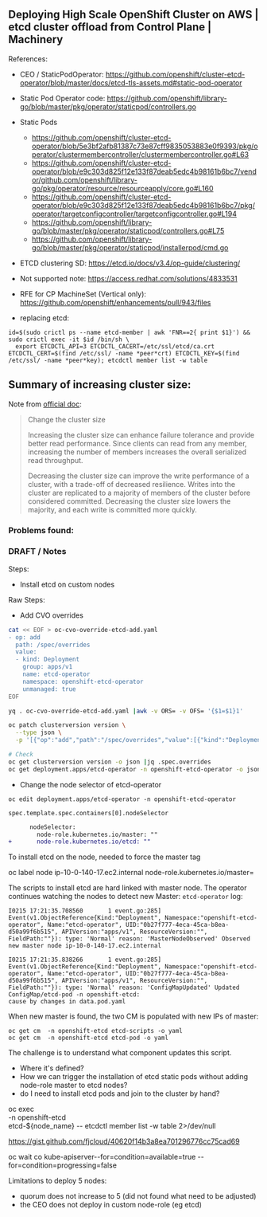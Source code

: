 ## Deploying High Scale OpenShift Cluster on AWS | etcd cluster offload from Control Plane | Machinery

<!---
State: WIP

Goals:

- Describe steps to setup etcd on custom nodes, and join to the cluster

-->

References:

- CEO / StaticPodOperator: https://github.com/openshift/cluster-etcd-operator/blob/master/docs/etcd-tls-assets.md#static-pod-operator
- Static Pod Operator code: https://github.com/openshift/library-go/blob/master/pkg/operator/staticpod/controllers.go

- Static Pods
  - https://github.com/openshift/cluster-etcd-operator/blob/5e3bf2afb81387c73e87cff9835053883e0f9393/pkg/operator/clustermembercontroller/clustermembercontroller.go#L63
  - https://github.com/openshift/cluster-etcd-operator/blob/e9c303d825f12e133f87deab5edc4b98161b6bc7/vendor/github.com/openshift/library-go/pkg/operator/resource/resourceapply/core.go#L160
  - https://github.com/openshift/cluster-etcd-operator/blob/e9c303d825f12e133f87deab5edc4b98161b6bc7/pkg/operator/targetconfigcontroller/targetconfigcontroller.go#L194
  - https://github.com/openshift/library-go/blob/master/pkg/operator/staticpod/controllers.go#L75
  - https://github.com/openshift/library-go/blob/master/pkg/operator/staticpod/installerpod/cmd.go

- ETCD clustering SD: https://etcd.io/docs/v3.4/op-guide/clustering/

- Not supported note: https://access.redhat.com/solutions/4833531
- RFE for CP MachineSet (Vertical only): https://github.com/openshift/enhancements/pull/943/files


- replacing etcd:
```
id=$(sudo crictl ps --name etcd-member | awk 'FNR==2{ print $1}') && sudo crictl exec -it $id /bin/sh \
  export ETCDCTL_API=3 ETCDCTL_CACERT=/etc/ssl/etcd/ca.crt ETCDCTL_CERT=$(find /etc/ssl/ -name *peer*crt) ETCDCTL_KEY=$(find /etc/ssl/ -name *peer*key); etcdctl member list -w table
```

## Summary of increasing cluster size:

Note from [official doc](https://etcd.io/docs/v3.2/op-guide/runtime-configuration/):

> Change the cluster size
> 
> Increasing the cluster size can enhance failure tolerance and provide better read performance. Since clients can read from any member, increasing the number of members increases the overall serialized read throughput.
> 
> Decreasing the cluster size can improve the write performance of a cluster, with a trade-off of decreased resilience. Writes into the cluster are replicated to a majority of members of the cluster before considered committed. Decreasing the cluster size lowers the majority, and each write is committed more quickly.

### Problems found:



### DRAFT / Notes

Steps:

- Install etcd on custom nodes



Raw Steps:

- Add CVO overrides

```bash
cat << EOF > oc-cvo-override-etcd-add.yaml
- op: add
  path: /spec/overrides
  value:
  - kind: Deployment
    group: apps/v1
    name: etcd-operator
    namespace: openshift-etcd-operator
    unmanaged: true
EOF

yq . oc-cvo-override-etcd-add.yaml |awk -v ORS= -v OFS= '{$1=$1}1'

oc patch clusterversion version \
  --type json \
  -p '[{"op":"add","path":"/spec/overrides","value":[{"kind":"Deployment","group":"apps/v1","name":"etcd-operator","namespace":"openshift-etcd-operator","unmanaged":true}]}]'

# Check
oc get clusterversion version -o json |jq .spec.overrides
oc get deployment.apps/etcd-operator -n openshift-etcd-operator -o json |jq .metadata.ownerReferences

```


- Change the node selector of etcd-operator

`oc edit deployment.apps/etcd-operator -n openshift-etcd-operator`

`spec.template.spec.containers[0].nodeSelector`
```diff
      nodeSelector:
        node-role.kubernetes.io/master: ""
+       node-role.kubernetes.io/etcd: ""
```

To install etcd on the node, needed to force the master tag

oc label node ip-10-0-140-17.ec2.internal node-role.kubernetes.io/master=


The scripts to install etcd are hard linked with master node. The operator continues watching the nodes to detect new Master:
`etcd-operator` log:
```
I0215 17:21:35.708560       1 event.go:285] Event(v1.ObjectReference{Kind:"Deployment", Namespace:"openshift-etcd-operator", Name:"etcd-operator", UID:"0b27f777-4eca-45ca-b8ea-d50a99f6b515", APIVersion:"apps/v1", ResourceVersion:"", FieldPath:""}): type: 'Normal' reason: 'MasterNodeObserved' Observed new master node ip-10-0-140-17.ec2.internal

I0215 17:21:35.838266       1 event.go:285] Event(v1.ObjectReference{Kind:"Deployment", Namespace:"openshift-etcd-operator", Name:"etcd-operator", UID:"0b27f777-4eca-45ca-b8ea-d50a99f6b515", APIVersion:"apps/v1", ResourceVersion:"", FieldPath:""}): type: 'Normal' reason: 'ConfigMapUpdated' Updated ConfigMap/etcd-pod -n openshift-etcd:
cause by changes in data.pod.yaml

```

When new master is found, the two CM is populated with new IPs of master:

```
oc get cm  -n openshift-etcd etcd-scripts -o yaml
oc get cm  -n openshift-etcd etcd-pod -o yaml
```

The challenge is to understand what component updates this script.
- Where it's defined?
- How we can trigger the installation of etcd static pods without adding node-role master to etcd nodes?
- do I need to install etcd pods and join to the cluster by hand?


oc exec \
    -n openshift-etcd \
    etcd-${node_name} -- etcdctl member list -w table 2>/dev/null


https://gist.github.com/fjcloud/40620f14b3a8ea701296776cc75cad69

oc wait co kube-apiserver--for=condition=available=true --for=condition=progressing=false

Limitations to deploy 5 nodes:
- quorum does not increase to 5 (did not found what need to be adjusted)
- the CEO does not deploy in custom node-role (eg etcd)
